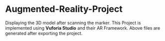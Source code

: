 # Augmented-Reality-Project
Displaying the 3D model after scanning the marker.
This Project is implemented using **Vuforia Studio** and their AR Framework. Above files are generated after exporting the project.
